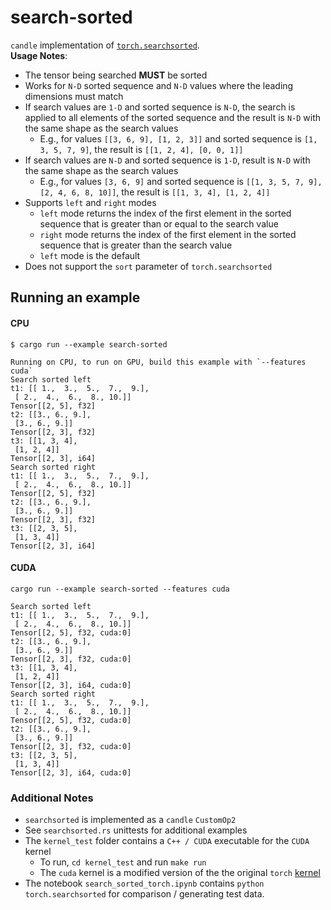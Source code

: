 # search-sorted

`candle` implementation of [`torch.searchsorted`](https://pytorch.org/docs/stable/generated/torch.searchsorted.html).  
**Usage Notes**:
- The tensor being searched **MUST** be sorted
- Works for `N-D` sorted sequence and `N-D` values where the leading dimensions must match
- If search values are `1-D` and sorted sequence is `N-D`, the search is applied to all elements of the sorted sequence and the result is `N-D` with the same shape as the search values
  - E.g., for values `[[3, 6, 9], [1, 2, 3]]` and sorted sequence is `[1, 3, 5, 7, 9]`, the result is `[[1, 2, 4], [0, 0, 1]]`
- If search values are `N-D` and sorted sequence is `1-D`, result is `N-D` with the same shape as the search values
  - E.g., for values `[3, 6, 9]` and sorted sequence is `[[1, 3, 5, 7, 9], [2, 4, 6, 8, 10]]`, the result is `[[1, 3, 4], [1, 2, 4]]` 
- Supports `left` and `right` modes
  - `left` mode returns the index of the first element in the sorted sequence that is greater than or equal to the search value
  - `right` mode returns the index of the first element in the sorted sequence that is greater than the search value
  - `left` mode is the default
- Does not support the `sort` parameter of `torch.searchsorted`

## Running an example

#### CPU
```
$ cargo run --example search-sorted

Running on CPU, to run on GPU, build this example with `--features cuda`
Search sorted left
t1: [[ 1.,  3.,  5.,  7.,  9.],
 [ 2.,  4.,  6.,  8., 10.]]
Tensor[[2, 5], f32]
t2: [[3., 6., 9.],
 [3., 6., 9.]]
Tensor[[2, 3], f32]
t3: [[1, 3, 4],
 [1, 2, 4]]
Tensor[[2, 3], i64]
Search sorted right
t1: [[ 1.,  3.,  5.,  7.,  9.],
 [ 2.,  4.,  6.,  8., 10.]]
Tensor[[2, 5], f32]
t2: [[3., 6., 9.],
 [3., 6., 9.]]
Tensor[[2, 3], f32]
t3: [[2, 3, 5],
 [1, 3, 4]]
Tensor[[2, 3], i64]
```
#### CUDA
```
cargo run --example search-sorted --features cuda

Search sorted left
t1: [[ 1.,  3.,  5.,  7.,  9.],
 [ 2.,  4.,  6.,  8., 10.]]
Tensor[[2, 5], f32, cuda:0]
t2: [[3., 6., 9.],
 [3., 6., 9.]]
Tensor[[2, 3], f32, cuda:0]
t3: [[1, 3, 4],
 [1, 2, 4]]
Tensor[[2, 3], i64, cuda:0]
Search sorted right
t1: [[ 1.,  3.,  5.,  7.,  9.],
 [ 2.,  4.,  6.,  8., 10.]]
Tensor[[2, 5], f32, cuda:0]
t2: [[3., 6., 9.],
 [3., 6., 9.]]
Tensor[[2, 3], f32, cuda:0]
t3: [[2, 3, 5],
 [1, 3, 4]]
Tensor[[2, 3], i64, cuda:0]
```

### Additional Notes
- `searchsorted` is implemented as a `candle` `CustomOp2`
- See `searchsorted.rs` unittests for additional examples
- The `kernel_test` folder contains a `C++ / CUDA` executable for the `CUDA` kernel
  - To run, `cd kernel_test` and run `make run`
  - The `cuda` kernel is a modified version of the the original `torch` [kernel](https://github.com/pytorch/pytorch/blob/da341d0d48e8fa5065a3346976f7dda4c423dedf/aten/src/ATen/native/cuda/Bucketization.cu)
- The notebook `search_sorted_torch.ipynb` contains `python`  `torch.searchsorted` for comparison / generating test data.
